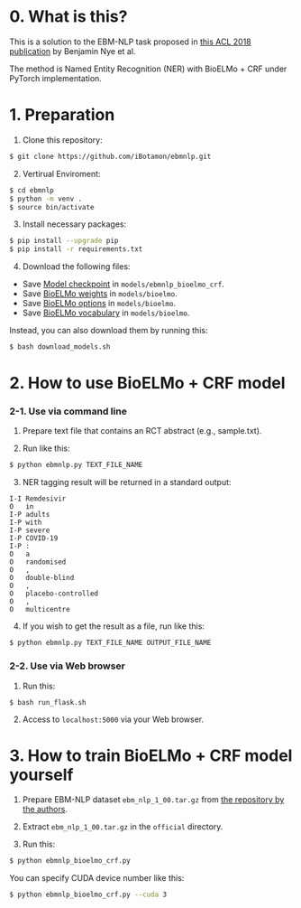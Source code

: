 # 0. What is this?

This is a solution to the EBM-NLP task proposed in [this ACL 2018 publication](https://arxiv.org/abs/1806.04185) by Benjamin Nye et al.

The method is Named Entity Recognition (NER) with BioELMo + CRF under PyTorch implementation.

# 1. Preparation
1. Clone this repository:
```sh
$ git clone https://github.com/iBotamon/ebmnlp.git
```

2. Vertirual Enviroment:
```sh
$ cd ebmnlp
$ python -m venv .
$ source bin/activate
```

3. Install necessary packages:

```sh
$ pip install --upgrade pip
$ pip install -r requirements.txt
```

4. Download the following files:
- Save [Model checkpoint](https://drive.google.com/drive/folders/1cID_mPxRnq6nQ6ZmbL0S3wyGslD--JsT?usp=sharing) in `models/ebmnlp_bioelmo_crf`.
- Save [BioELMo weights](https://drive.google.com/file/d/1CHRd5YQrt3ys64WfJkJR1KX72-2CaT4I/view) in `models/bioelmo`.
- Save [BioELMo options](https://drive.google.com/file/d/19sLZ1NhUtD_bMgTstSRWoVDx6Vm-T8Qt/view) in `models/bioelmo`.
- Save [BioELMo vocabulary](https://drive.google.com/file/d/15cXEVoRhUQ9oBnHVFP3nx6GQozczgxgP/view) in `models/bioelmo`.

Instead, you can also download them by running this:
```sh
$ bash download_models.sh
```

# 2. How to use BioELMo + CRF model
### 2-1. Use via command line
1. Prepare text file that contains an RCT abstract (e.g., sample.txt).

2. Run like this:
```sh
$ python ebmnlp.py TEXT_FILE_NAME
```

3. NER tagging result will be returned in a standard output:
```
I-I	Remdesivir
O	in
I-P	adults
I-P	with
I-P	severe
I-P	COVID-19
I-P	:
O	a
O	randomised
O	,
O	double-blind
O	,
O	placebo-controlled
O	,
O	multicentre
```

4. If you wish to get the result as a file, run like this:
```sh
$ python ebmnlp.py TEXT_FILE_NAME OUTPUT_FILE_NAME
```

### 2-2. Use via Web browser
1. Run this:
```
$ bash run_flask.sh
```

2. Access to `localhost:5000` via your Web browser.


# 3. How to train BioELMo + CRF model yourself
1. Prepare EBM-NLP dataset `ebm_nlp_1_00.tar.gz` from [the repository by the authors](https://github.com/bepnye/EBM-NLP).

2. Extract `ebm_nlp_1_00.tar.gz` in the `official` directory.

3. Run this:
```sh
$ python ebmnlp_bioelmo_crf.py
```

You can specify CUDA device number like this:
```sh
$ python ebmnlp_bioelmo_crf.py --cuda 3
```
